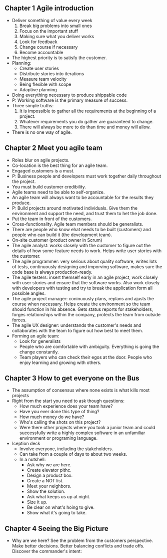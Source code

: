 ## Chapter 1 Agile introduction
- Deliver something of value every week
  1. Break big problems into small ones
  2. Focus on the important stuff
  3. Making sure what you deliver works
  4. Look for feedback
  5. Change course if necessary
  6. Become accountable
- The highest priority is to satisfy the customer.
- Planning:
  - Create user stories
  - Distribute stories into iterations
  - Measure team velocity
  - Being flexible with scope
  - Adaptive planning
- Doing everything necessary to produce shippable code
- P: Working software is the primary measure of success.
- Three simple truths:
  1. It is impossible to gather all the requirements at the beginning of
     a project.
  2. Whatever requirements you do gather are guaranteed to change.
  3. There will always be more to do than time and money will allow.
- There is no one way of agile.
## Chapter 2 Meet you agile team
- Roles blur on agile projects.
- Co-location is the best thing for an agile team.
- Engaged customers is a must.
- P: Business people and developers must work together daily throughout the
  project.
- You must build customer credibility.
- Agile teams need to be able to self-organize.
- An agile team will always want to be accountable for the results they
  produce.
- P: Build projects around motivated individuals. Give them the environment and
  support the need, and trust them to het the job done.
- Put the team in front of the customers.
- Cross-functionality. Agile team members should be generalists.
- There are people who know ehat needs to be built (customers) and people who
  can build it (the development team).
- On-site customer (product owner in Scrum)
- The agile analyst: works closely with the customer to figure out the details
  of how some feature needs to work. Helps write user stories with the
  customer.
- The agile programmer: very serious about quality software, writes lots of
  tests, continuously designing and imporving software, makes sure the code
  base is always production-ready.
- The agile testers: insert themself early in an agile project, work closely
  with user stories and ensure that the software works. Also work closely with
  developers with testing and try to break the application form all possible
  angles.
- The agile project manager: coninuously plans, replans and ajusts the course
  when necessary. Helps create the environment so the team should function in
  his absence. Gets status reports for stakeholders, forges relationships
  within the company, protects the team from outside forces.
- The agile UX designer: understands the customer's needs and collaborates with
  the team to figure out how best to meet them.
- Forming an agile team:
  - Look for generalists
  - People who are comfortable with ambiguity. Everything is going the change
    constantly. 
  - Team players who can check their egos at the door. People who enjoy
    learning and growing with others.
## Chapter 3 How to get everyone on the Bus
- The assumption of consensus where none exists is what kills most projects
- Right from the start you need to ask though questions:
  - How much experience does your team have?
  - Have you ever done this type of thing?
  - How much money do we have?
  - Who's calling the shots on this project?
  - Were there other projects where you took a junior team and could
    successfully write a highly complex software in an unfamiliar environment
    or programing language.
- Iception deck
  - Involve everyone, including the stakeholders.
  - Can take from a couple of days to about two weeks.
  - In a nutshell:
    - Ask why we are here.
    - Create elevator pithc.
    - Design a product box.
    - Create a NOT list.
    - Meet your neighbors.
    - Show the solution.
    - Ask what keeps us up at night.
    - Size it up.
    - Be clear on what's hoing to give.
    - Show what it's going to take.
## Chapter 4 Seeing the Big Picture
- Why are we here? See the problem from the customers perspective. Make better
  decisions. Better balancing conflicts and trade offs. Discover the
  commander's intent: 
